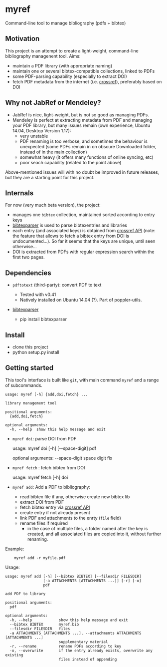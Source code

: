 # myref

Command-line tool to manage bibliography (pdfs + bibtex)

Motivation
----------
This project is an attempt to create a light-weight, 
command-line bibliography managenent tool. Aims:

- maintain a PDF library (with appropriate naming)
- maintain one or several bibtex-compatible collections, linked to PDFs
- some PDF-parsing capability (especially to extract DOI)
- fetch PDF metadata from the internet (i.e. [crossref](https://github.com/CrossRef/rest-api-doc)), preferably based on DOI

Why not JabRef or Mendeley?
--------------------------
- JabRef is nice, light-weight, but is not so good as managing PDFs.
- Mendeley is perfect at extracting metadata from PDF and managing your PDF library, 
but many issues remain (own experience, Ubuntu 14.04, Desktop Version 1.17):
    - very unstable
    - PDF renaming is too verbose, and sometimes the behaviour is unexpected (some PDFs remain in on obscure Downloaded folder, instead of in the main collection)
    - somewhat heavy (it offers many functions of online syncing, etc)
    - poor seach capability (related to the point above)

Above-mentioned issues will with no doubt be improved in future releases, but they are a starting point for this project.


Internals
---------
For now (very much beta version), the project:
- manages one `bibtex` collection, maintained sorted according to entry keys
- [bibtexparser](https://bibtexparser.readthedocs.io/en/v0.6.2) is used to parse bibtexentries and libraries
- each entry (and associated keys) is obtained from [crossref API](https://github.com/CrossRef/rest-api-doc/issues/115#issuecomment-221821473) (note: the feature that allows to fetch a bibtex entry from DOI is undocumented...). So far it seems that the keys are unique, until seen otherwise...
- DOI is extracted from PDFs with regular expression search within the first two pages.


Dependencies
------------
- `pdftotext` (third-party): convert PDF to text
    - Tested with v0.41
    - Natively installed on Ubuntu 14.04 (?). Part of poppler-utils.

- [bibtexparser](https://bibtexparser.readthedocs.io/en/v0.6.2)
    - pip install bibtexparser


Install
-------
- clone this project
- python setup.py install


Getting started
---------------
This tool's interface is built like `git`, with main command `myref` and a range of subcommands.

    usage: myref [-h] {add,doi,fetch} ...

    library management tool

    positional arguments:
      {add,doi,fetch}

    optional arguments:
      -h, --help  show this help message and exit


- `myref doi`: parse DOI from PDF

    usage: myref doi [-h] [--space-digit] pdf

    optional arguments:
      --space-digit  space digit fix


- `myref fetch` : fetch bibtex from DOI

    usage: myref fetch [-h] doi


- `myref add`: Add a PDF to bibliography:

    - read bibtex file if any, otherwise create new bibtex lib
    - extract DOI from PDF
    - fetch bibtex entry via [crossref API](https://github.com/CrossRef/rest-api-doc/issues/115#issuecomment-221821473)
    - create entry if not already present
    - link PDF and attachments to the enrty (`file` field)
    - rename files if required
        - in the case of multiple files, a folder named after the key is created, and all associated files are copied into it, without further renaming.

    
Example:

        myref add -r myfile.pdf


Usage:

    usage: myref add [-h] [--bibtex BIBTEX] [--filesdir FILESDIR]
                     [-a ATTACHMENTS [ATTACHMENTS ...]] [-r] [-o]
                     pdf

    add PDF to library

    positional arguments:
      pdf

    optional arguments:
      -h, --help            show this help message and exit
      --bibtex BIBTEX       myref.bib
      --filesdir FILESDIR   files
      -a ATTACHMENTS [ATTACHMENTS ...], --attachments ATTACHMENTS [ATTACHMENTS ...]
                            supplementary material
      -r, --rename          rename PDFs according to key
      -o, --overwrite       if the entry already exists, overwrite any existing
                            files instead of appending

